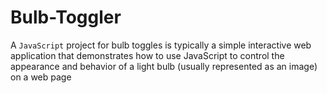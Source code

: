 # Bulb-Toggler

A ```JavaScript``` project for bulb toggles is typically a simple interactive web application that demonstrates how to use JavaScript to control the appearance and behavior of a light bulb (usually represented as an image) on a web page